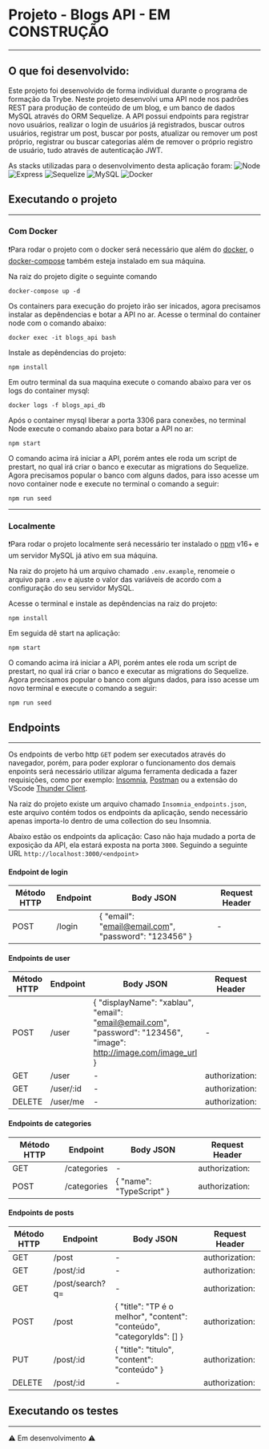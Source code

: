 # Projeto - Blogs API - EM CONSTRUÇÃO
---
## O que foi desenvolvido:

Este projeto foi desenvolvido de forma individual durante o programa de formação da Trybe.
Neste projeto desenvolvi uma API node nos padrões REST para produção de conteúdo de um blog, e um banco de dados MySQL através do ORM Sequelize. A API possui endpoints para registrar novo usuários, realizar o login de usuários já registrados, buscar outros usuários, registrar um post, buscar por posts, atualizar ou remover um post próprio, registrar ou buscar categorias além de remover o próprio registro de usuário, tudo através de autenticação JWT.

As stacks utilizadas para o desenvolvimento desta aplicação foram:
![Node](https://img.shields.io/badge/-Node.js-339933?style=flat-square&logo=node.js&logoColor=white)
![Express](https://img.shields.io/badge/-Express.js-grey?style=flat-square&logo=express&logoColor=white)
![Sequelize](https://img.shields.io/badge/-Sequelize-357bbe?style=flat-square&logo=sequelize&logoColor=white)
![MySQL](https://img.shields.io/badge/-MySQL-4479A1?style=flat-square&logo=MySQL&logoColor=white)
![Docker](https://img.shields.io/badge/Docker-2CA5E0?style=flat-square&logo=docker&logoColor=white)

## Executando o projeto
---
### Com Docker
❗Para rodar o projeto com o docker será necessário que além do [docker](https://www.docker.com/), o  [docker-compose](https://github.com/docker/compose) também esteja instalado em sua máquina.

Na raiz do projeto digite o seguinte comando
```
docker-compose up -d
```
Os containers para execução do projeto irão ser inicados, agora precisamos instalar as depêndencias e botar a API no ar.
Acesse o terminal do container node com o comando abaixo:
```
docker exec -it blogs_api bash
```
Instale as depêndencias do projeto:
```
npm install
```
Em outro terminal da sua maquina execute o comando abaixo para ver os logs do container mysql:
```
docker logs -f blogs_api_db
```
Após o container mysql liberar a porta 3306 para conexões, no terminal Node execute o comando abaixo para botar a API no ar:
```
npm start
```
O comando acima irá iniciar a API, porém antes ele roda um script de prestart, no qual irá criar o banco e executar as migrations do Sequelize.
Agora precisamos popular o banco com alguns dados, para isso acesse um novo container node e execute no terminal o comando a seguir:
```
npm run seed
```

---
### Localmente
❗Para rodar o projeto localmente será necessário ter instalado o  [npm](https://docs.npmjs.com/downloading-and-installing-node-js-and-npm) v16+ e um servidor MySQL já ativo  em sua máquina.

Na raiz do projeto há um arquivo chamado `.env.example`, renomeie o arquivo para `.env` e ajuste o valor das variáveis de acordo com a configuração do seu servidor MySQL. 

Acesse o terminal e instale as depêndencias na raiz do projeto:
```
npm install
```
Em seguida dê start na aplicação:
```
npm start
```
O comando acima irá iniciar a API, porém antes ele roda um script de prestart, no qual irá criar o banco e executar as migrations do Sequelize.
Agora precisamos popular o banco com alguns dados, para isso acesse um novo terminal e execute o comando a seguir:
```
npm run seed
```


## Endpoints
---
Os endpoints de verbo http `GET` podem ser executados através do navegador, porém, para poder explorar o funcionamento dos demais enpoints será necessário utilizar alguma ferramenta dedicada a fazer requisições, como por exemplo: [Insomnia](https://insomnia.rest/download), [Postman](https://www.postman.com/) ou a extensão do VScode [Thunder Client](https://www.thunderclient.com/).

Na raiz do projeto existe um arquivo chamado `Insomnia_endpoints.json`, este arquivo contém todos os endpoints da aplicação, sendo necessário apenas importa-lo dentro de uma collection do seu Insomnia.

Abaixo estão os endpoints da aplicação:
Caso não haja mudado a porta de exposição da API, ela estará exposta na porta `3000`. Seguindo a seguinte URL `http://localhost:3000/<endpoint>`

#### Endpoint de login
| Método HTTP | Endpoint | Body JSON | Request Header |
| ----------- | -------- | --------- | -------------- |
| POST | /login | { "email": "email@email.com",	"password": "123456" } | - |

#### Endpoints de user
| Método HTTP | Endpoint | Body JSON | Request Header |
| ----------- | -------- | --------- | -------------- |
| POST | /user | { "displayName": "xablau", "email": "email@email.com", "password": "123456", "image": http://image.com/image_url } | - |
| GET | /user | - | authorization: <TOKEN> |
| GET | /user/:id | - | authorization: <TOKEN> |
| DELETE | /user/me | - | authorization: <TOKEN> |

#### Endpoints de categories
| Método HTTP | Endpoint | Body JSON | Request Header |
| ----------- | -------- | --------- | -------------- |
| GET | /categories | - | authorization: <TOKEN> |
| POST | /categories | { "name": "TypeScript" } | authorization: <TOKEN> |

#### Endpoints de posts
| Método HTTP | Endpoint | Body JSON | Request Header |
| ----------- | -------- | --------- | -------------- |
| GET | /post | - | authorization: <TOKEN> |
| GET | /post/:id | - | authorization: <TOKEN> |
| GET | /post/search?q=<busca> | - | authorization: <TOKEN> |
| POST | /post | { "title": "TP é o melhor", "content": "conteúdo", "categoryIds": [] } | authorization: <TOKEN> |
| PUT | /post/:id | { "title": "titulo", "content": "conteúdo" } | authorization: <TOKEN> |
| DELETE | /post/:id | - | authorization: <TOKEN> |

## Executando os testes
---
⚠️ Em desenvolvimento ⚠️